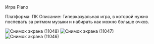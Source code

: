 Игра Piano

Платформа: ПК
Описание: Гиперказуальная игра, в которой нужно поспевать за ритмом музыки и набирать как можно больше очков.


![Снимок экрана (11048)](https://github.com/mirmarr/Piano-0.1/assets/86559302/1c686173-f916-4cb7-86d0-73ceff3f8227)
![Снимок экрана (11047)](https://github.com/mirmarr/Piano-0.1/assets/86559302/c647eba6-20aa-4030-992e-a9dcd66af863)
![Снимок экрана (11046)](https://github.com/mirmarr/Piano-0.1/assets/86559302/3ef58a70-fcc5-4108-b396-6284e2970824)
